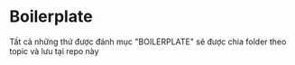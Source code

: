 # Boilerplate

Tất cả những thứ được đánh mục "BOILERPLATE" sẽ được chia folder theo topic và lưu tại repo này

